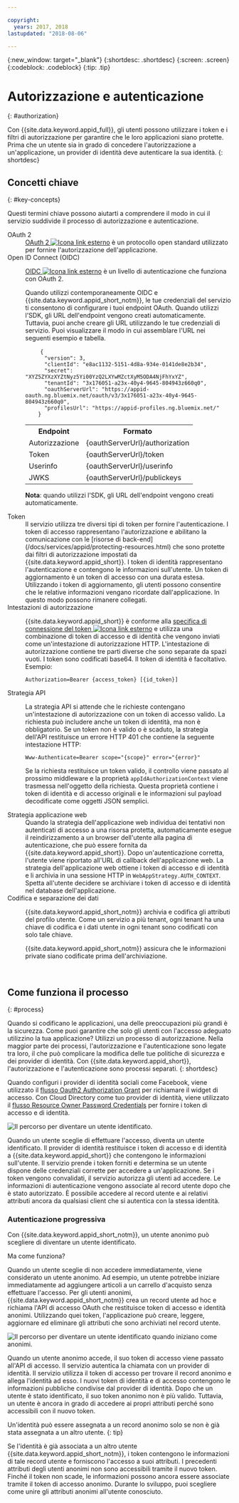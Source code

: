```yaml
---

copyright:
  years: 2017, 2018
lastupdated: "2018-08-06"

---
```


{:new_window: target="_blank"}
{:shortdesc: .shortdesc}
{:screen: .screen}
{:codeblock: .codeblock}
{:tip: .tip}

# Autorizzazione e autenticazione
{: #authorization}

Con {{site.data.keyword.appid_full}}, gli utenti possono utilizzare i token e i filtri di autorizzazione per garantire che le loro applicazioni siano protette. Prima che un utente sia in grado di concedere l'autorizzazione a un'applicazione, un provider di identità deve autenticare la sua identità.
{: shortdesc}


## Concetti chiave
{: #key-concepts}

Questi termini chiave possono aiutarti a comprendere il modo in cui il servizio suddivide il processo di autorizzazione e autenticazione.

<dl>
  <dt>OAuth 2</dt>
    <dd><a href="https://tools.ietf.org/html/rfc6749" target="_blank">OAuth 2 <img src="../../icons/launch-glyph.svg" alt="Icona link esterno"></a> è un protocollo open standard utilizzato per fornire l'autorizzazione dell'applicazione.</dd>
  <dt>Open ID Connect (OIDC)</dt>
    <dd><p><a href="http://openid.net/developers/specs/" target="_blank">OIDC <img src="../../icons/launch-glyph.svg" alt="Icona link esterno"></a> è un livello di autenticazione che funziona con OAuth 2.</p>
    <p>Quando utilizzi contemporaneamente OIDC e {{site.data.keyword.appid_short_notm}}, le tue credenziali del servizio ti consentono di configurare i tuoi endpoint OAuth. Quando utilizzi l'SDK, gli URL dell'endpoint vengono creati automaticamente. Tuttavia, puoi anche creare gli URL utilizzando le tue credenziali di servizio. Puoi visualizzare il modo in cui assemblare l'URL nei seguenti esempio e tabella.</p>
    <pre class="codeblock">
    <code>{
      "version": 3,
      "clientId": "e8ac1132-5151-4d8a-934e-0141de8e2b34",
      "secret": "XYZ5ZYXzXYZtNyz5Yi00YzQ2LXYwMZctXyM5ODA4NjFhYxYZ",
      "tenantId": "3x176051-a23x-40y4-9645-804943z660q0",
      "oauthServerUrl": "https://appid-oauth.ng.bluemix.net/oauth/v3/3x176051-a23x-40y4-9645-804943z660q0",
      "profilesUrl": "https://appid-profiles.ng.bluemix.net/"
    }</code></pre>
    <table>
      <tr>
        <th>Endpoint</th>
        <th>Formato </th>
      </tr>
      <tr>
        <td>Autorizzazione</td>
        <td>{oauthServerUrl}/authorization</td>
      </tr>
      <tr>
        <td>Token</td>
        <td>{oauthServerUrl}/token</td>
      </tr>
      <tr>
        <td>Userinfo</td>
        <td>{oauthServerUrl}/userinfo</td>
      </tr>
      <tr>
        <td>JWKS</td>
        <td>{oauthServerUrl}/publickeys</td>
      </tr>
    </table>
    <p><strong>Nota</strong>: quando utilizzi l'SDK, gli URL dell'endpoint vengono creati automaticamente.</p></dd>
  <dt>Token </dt>
    <dd>Il servizio utilizza tre diversi tipi di token per fornire l'autenticazione. I token di accesso rappresentano l'autorizzazione e abilitano la comunicazione con le [risorse di back-end](/docs/services/appid/protecting-resources.html) che sono protette dai filtri di autorizzazione impostati da {{site.data.keyword.appid_short}}. I token di identità rappresentano l'autenticazione e contengono le informazioni sull'utente. Un token di aggiornamento è un token di accesso con una durata estesa. Utilizzando i token di aggiornamento, gli utenti possono consentire che le relative informazioni vengano ricordate dall'applicazione. In questo modo possono rimanere collegati.
  </dd>
  <dt>Intestazioni di autorizzazione</dt>
    <dd><p>{{site.data.keyword.appid_short}} è conforme alla <a href="https://tools.ietf.org/html/rfc6750" target="blank">specifica di connessione del token <img src="../../icons/launch-glyph.svg" alt="Icona link esterno"></a> e utilizza una combinazione di token di accesso e di identità che vengono inviati come un'intestazione di autorizzazione HTTP. L'intestazione di autorizzazione contiene tre parti diverse che sono separate da spazi vuoti. I token sono codificati base64. Il token di identità è facoltativo.</br>
    Esempio:</p>
    <pre><code>Authorization=Bearer {access_token} [{id_token}]</pre></code></dd>
  <dt>Strategia API</dt>
    <dd><p>La strategia API si attende che le richieste contengano un'intestazione di autorizzazione con un token di accesso valido. La richiesta può includere anche un token di identità, ma non è obbligatorio. Se un token non è valido o è scaduto, la strategia dell'API restituisce un errore HTTP 401 che contiene la seguente intestazione HTTP:</p> <pre><code>Www-Authenticate=Bearer scope="{scope}" error="{error}"</code></pre>
    <p>Se la richiesta restituisce un token valido, il controllo viene passato al prossimo middleware e la proprietà <code>appIdAuthorizationContext</code> viene trasmessa nell'oggetto della richiesta. Questa proprietà contiene i token di identità e di accesso originali e le informazioni sul payload decodificate come oggetti JSON semplici.</dd>
  <dt>Strategia applicazione web</dt>
    <dd>Quando la strategia dell'applicazione web individua dei tentativi non autenticati di accesso a una risorsa protetta, automaticamente esegue il reindirizzamento a un browser dell'utente alla pagina di autenticazione, che può essere fornita da {{site.data.keyword.appid_short}}. Dopo un'autenticazione corretta, l'utente viene riportato all'URL di callback dell'applicazione web. La strategia dell'applicazione web ottiene i token di accesso e di identità e li archivia in una sessione HTTP in <code>WebAppStrategy.AUTH_CONTEXT</code>. Spetta all'utente decidere se archiviare i token di accesso e di identità nel database dell'applicazione.</dd>
  <dt>Codifica e separazione dei dati</dt>
    <dd><p>{{site.data.keyword.appid_short_notm}} archivia e codifica gli attributi del profilo utente. Come un servizio a più tenant, ogni tenant ha una chiave di codifica e i dati utente in ogni tenant sono codificati con solo tale chiave.</p>
    <p>{{site.data.keyword.appid_short_notm}} assicura che le informazioni private siano codificate prima dell'archiviazione.</p></dd>
</dl>

</br>

## Come funziona il processo
{: #process}

Quando si codificano le applicazioni, una delle preoccupazioni più grandi è la sicurezza. Come puoi garantire che solo gli utenti con l'accesso adeguato utilizzino la tua applicazione? Utilizzi un processo di autorizzazione. Nella maggior parte dei processi, l'autorizzazione e l'autenticazione sono legate tra loro, il che può complicare la modifica delle tue politiche di sicurezza e dei provider di identità. Con {{site.data.keyword.appid_short}}, l'autorizzazione e l'autenticazione sono processi separati.
{: shortdesc}

Quando configuri i provider di identità sociali come Facebook, viene utilizzato il [flusso Oauth2 Authorization Grant](https://oauthlib.readthedocs.io/en/stable/oauth2/grants/authcode.html) per richiamare il widget di accesso. Con Cloud Directory come tuo provider di identità, viene utilizzato il [flusso Resource Owner Password Credentials](https://oauthlib.readthedocs.io/en/stable/oauth2/grants/password.html) per fornire i token di accesso e di identità.

![Il percorso per diventare un utente identificato.](/images/authenticationtrail.png)

Quando un utente sceglie di effettuare l'accesso, diventa un utente identificato. Il provider di identità restituisce i token di accesso e di identità a {{site.data.keyword.appid_short}} che contengono le informazioni sull'utente. Il servizio prende i token forniti e determina se un utente dispone delle credenziali corrette per accedere a un'applicazione. Se i token vengono convalidati, il servizio autorizza gli utenti ad accedere. Le informazioni di autenticazione vengono associate al record utente dopo che è stato autorizzato. È possibile accedere al record utente e ai relativi attributi ancora da qualsiasi client che si autentica con la stessa identità.

### Autenticazione progressiva

Con {{site.data.keyword.appid_short_notm}}, un utente anonimo può scegliere di diventare un utente identificato.

Ma come funziona?

Quando un utente sceglie di non accedere immediatamente, viene considerato un utente anonimo. Ad esempio, un utente potrebbe iniziare immediatamente ad aggiungere articoli a un carrello d'acquisto senza effettuare l'accesso. Per gli utenti anonimi, {{site.data.keyword.appid_short_notm}} crea un record utente ad hoc e richiama l'API di accesso OAuth che restituisce token di accesso e identità anonimi. Utilizzando quei token, l'applicazione può creare, leggere, aggiornare ed eliminare gli attributi che sono archiviati nel record utente.

![Il percorso per diventare un utente identificato quando iniziano come anonimi.](/images/anon-authenticationtrail.png)

Quando un utente anonimo accede, il suo token di accesso viene passato all'API di accesso. Il servizio autentica la chiamata con un provider di identità. Il servizio utilizza il token di accesso per trovare il record anonimo e allega l'identità ad esso. I nuovi token di identità e di accesso contengono le informazioni pubbliche condivise dal provider di identità. Dopo che un utente è stato identificato, il suo token anonimo non è più valido. Tuttavia, un utente è ancora in grado di accedere ai propri attributi perché sono accessibili con il nuovo token.

Un'identità può essere assegnata a un record anonimo solo se non è già stata assegnata a un altro utente.
{: tip}

Se l'identità è già associata a un altro utente {{site.data.keyword.appid_short_notm}}, i token contengono le informazioni di tale record utente e forniscono l'accesso a suoi attributi. I precedenti attributi degli utenti anonimi non sono accessibili tramite il nuovo token. Finché il token non scade, le informazioni possono ancora essere associate tramite il token di accesso anonimo. Durante lo sviluppo, puoi scegliere come unire gli attributi anonimi all'utente conosciuto.
